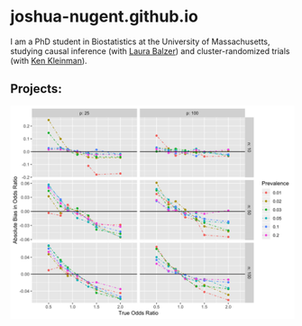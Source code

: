 
# joshua-nugent.github.io
I am a PhD student in Biostatistics at the University of Massachusetts, studying causal inference (with [Laura Balzer](https://www.balzerlab.com/)) and cluster-randomized trials (with [Ken Kleinman](https://www.kleinman.science/)).

## Projects:
![Bias in PQL estimation](images/_bias_pql_sbs1.png)
